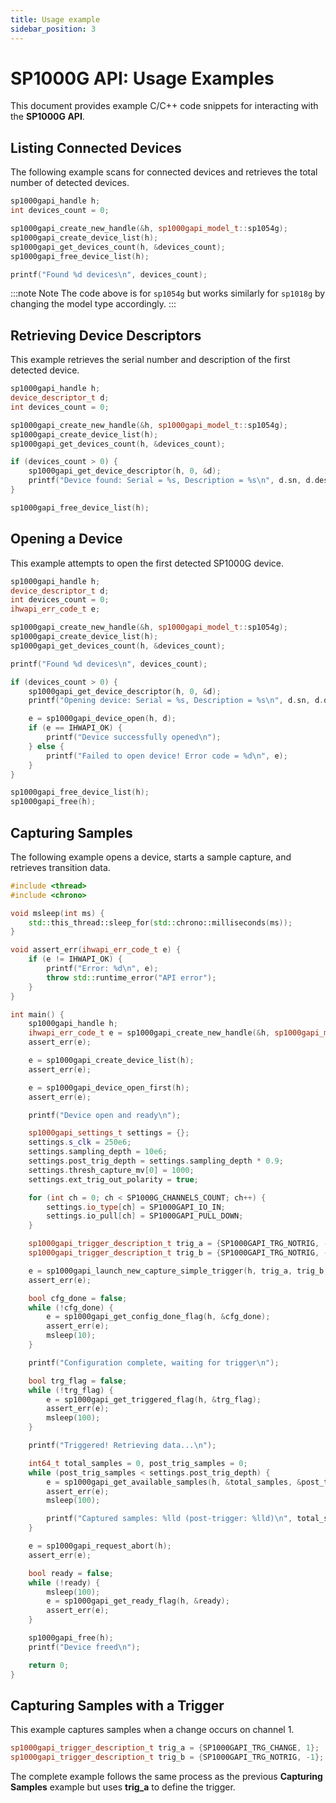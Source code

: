 ```yaml
---
title: Usage example
sidebar_position: 3
---
```



# SP1000G API: Usage Examples

This document provides example C/C++ code snippets for interacting with the **SP1000G API**.

## **Listing Connected Devices**

The following example scans for connected devices and retrieves the total number of detected devices.

```cpp
sp1000gapi_handle h;
int devices_count = 0;

sp1000gapi_create_new_handle(&h, sp1000gapi_model_t::sp1054g);
sp1000gapi_create_device_list(h);
sp1000gapi_get_devices_count(h, &devices_count);
sp1000gapi_free_device_list(h);

printf("Found %d devices\n", devices_count);
```

:::note Note
The code above is for `sp1054g` but works similarly for `sp1018g` by changing the model type accordingly.
:::


## **Retrieving Device Descriptors**

This example retrieves the serial number and description of the first detected device.

```cpp
sp1000gapi_handle h;
device_descriptor_t d;
int devices_count = 0;

sp1000gapi_create_new_handle(&h, sp1000gapi_model_t::sp1054g);
sp1000gapi_create_device_list(h);
sp1000gapi_get_devices_count(h, &devices_count);

if (devices_count > 0) {
    sp1000gapi_get_device_descriptor(h, 0, &d);
    printf("Device found: Serial = %s, Description = %s\n", d.sn, d.desc);
}

sp1000gapi_free_device_list(h);
```


## **Opening a Device**

This example attempts to open the first detected SP1000G device.

```cpp
sp1000gapi_handle h;
device_descriptor_t d;
int devices_count = 0;
ihwapi_err_code_t e;

sp1000gapi_create_new_handle(&h, sp1000gapi_model_t::sp1054g);
sp1000gapi_create_device_list(h);
sp1000gapi_get_devices_count(h, &devices_count);

printf("Found %d devices\n", devices_count);

if (devices_count > 0) {
    sp1000gapi_get_device_descriptor(h, 0, &d);
    printf("Opening device: Serial = %s, Description = %s\n", d.sn, d.desc);

    e = sp1000gapi_device_open(h, d);
    if (e == IHWAPI_OK) {
        printf("Device successfully opened\n");
    } else {
        printf("Failed to open device! Error code = %d\n", e);
    }
}

sp1000gapi_free_device_list(h);
sp1000gapi_free(h);
```


## **Capturing Samples**

The following example opens a device, starts a sample capture, and retrieves transition data.

```cpp
#include <thread>
#include <chrono>

void msleep(int ms) {
    std::this_thread::sleep_for(std::chrono::milliseconds(ms));
}

void assert_err(ihwapi_err_code_t e) {
    if (e != IHWAPI_OK) {
        printf("Error: %d\n", e);
        throw std::runtime_error("API error");
    }
}

int main() {
    sp1000gapi_handle h;
    ihwapi_err_code_t e = sp1000gapi_create_new_handle(&h, sp1000gapi_model_t::sp1054g);
    assert_err(e);

    e = sp1000gapi_create_device_list(h);
    assert_err(e);

    e = sp1000gapi_device_open_first(h);
    assert_err(e);

    printf("Device open and ready\n");

    sp1000gapi_settings_t settings = {};
    settings.s_clk = 250e6;
    settings.sampling_depth = 10e6;
    settings.post_trig_depth = settings.sampling_depth * 0.9;
    settings.thresh_capture_mv[0] = 1000;
    settings.ext_trig_out_polarity = true;

    for (int ch = 0; ch < SP1000G_CHANNELS_COUNT; ch++) {
        settings.io_type[ch] = SP1000GAPI_IO_IN;
        settings.io_pull[ch] = SP1000GAPI_PULL_DOWN;
    }

    sp1000gapi_trigger_description_t trig_a = {SP1000GAPI_TRG_NOTRIG, -1};
    sp1000gapi_trigger_description_t trig_b = {SP1000GAPI_TRG_NOTRIG, -1};

    e = sp1000gapi_launch_new_capture_simple_trigger(h, trig_a, trig_b, settings);
    assert_err(e);

    bool cfg_done = false;
    while (!cfg_done) {
        e = sp1000gapi_get_config_done_flag(h, &cfg_done);
        assert_err(e);
        msleep(10);
    }

    printf("Configuration complete, waiting for trigger\n");

    bool trg_flag = false;
    while (!trg_flag) {
        e = sp1000gapi_get_triggered_flag(h, &trg_flag);
        assert_err(e);
        msleep(100);
    }

    printf("Triggered! Retrieving data...\n");

    int64_t total_samples = 0, post_trig_samples = 0;
    while (post_trig_samples < settings.post_trig_depth) {
        e = sp1000gapi_get_available_samples(h, &total_samples, &post_trig_samples);
        assert_err(e);
        msleep(100);

        printf("Captured samples: %lld (post-trigger: %lld)\n", total_samples, post_trig_samples);
    }

    e = sp1000gapi_request_abort(h);
    assert_err(e);

    bool ready = false;
    while (!ready) {
        msleep(100);
        e = sp1000gapi_get_ready_flag(h, &ready);
        assert_err(e);
    }

    sp1000gapi_free(h);
    printf("Device freed\n");

    return 0;
}
```


## **Capturing Samples with a Trigger**

This example captures samples when a change occurs on channel 1.

```cpp
sp1000gapi_trigger_description_t trig_a = {SP1000GAPI_TRG_CHANGE, 1};
sp1000gapi_trigger_description_t trig_b = {SP1000GAPI_TRG_NOTRIG, -1};
```

The complete example follows the same process as the previous **Capturing Samples** example but uses **trig_a** to define the trigger.

